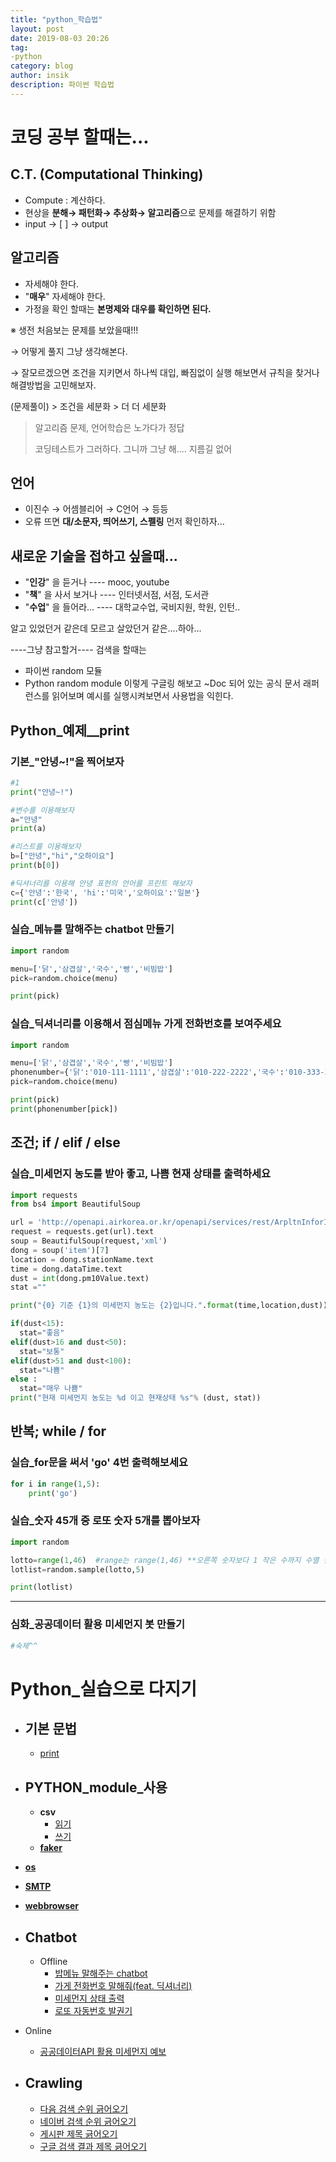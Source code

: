 ```yaml
---
title: "python_학습법"
layout: post
date: 2019-08-03 20:26
tag:
-python
category: blog
author: insik
description: 파이썬 학습법
---
```


# 코딩 공부 할때는...

## C.T. (Computational Thinking)

- Compute : 계산하다.
- 현상을 **분해→ 패턴화→ 추상화→ 알고리즘**으로 문제를 해결하기 위함
- input → [  ] → output

[deepmind 단백질 접기 올림픽]: http://www.ibric.org/myboard/read.php?id=300218&amp;amp;Board=news	"문제해결 대표 예시"



## 알고리즘

- 자세해야 한다.
- "**매우**" 자세해야 한다.
- 가정을 확인 할때는 **본명제와 대우를 확인하면 된다.**



※ 생전 처음보는 문제를 보았을때!!!

→ 어떻게 풀지 그냥 생각해본다.

→ 잘모르겠으면 조건을 지키면서 하나씩 대입, 빠짐없이 실행 해보면서 규칙을 찾거나 해결방법을 고민해보자.

(문제풀이) > 조건을 세분화 > 더 더 세분화





> 알고리즘 문제, 언어학습은 노가다가 정답
>
> 코딩테스트가 그러하다. 그니까 그냥 해.... 지름길 없어



## 언어

- 이진수 → 어셈블리어 → C언어 → 등등
- 오류 뜨면 **대/소문자, 띄어쓰기, 스펠링**  먼저 확인하자...



## 새로운 기술을 접하고 싶을때...

- "**인강**"  을 듣거나     ---- mooc, youtube
- "**책**" 을 사서 보거나 ---- 인터넷서점, 서점, 도서관
- "**수업**" 을 들어라...   ---- 대학교수업, 국비지원, 학원, 인턴..



알고 있었던거 같은데 모르고 살았던거 같은....하아...



----그냥 참고할거----
검색을 할때는

- 파이썬 random 모듈
- Python random module
  이렇게 구글링 해보고 ~Doc 되어 있는 공식 문서 래퍼런스를 읽어보며 예시를 실행시켜보면서 사용법을 익힌다.

[^YOLO]: 딥러닝 API
[^요즘 기업전략을 확인하고 싶다면]: 4차 산업혁명 참여 기업 전략 검색 ㄱㄱ



## Python_예제__print

### 기본_"안녕~!"을 찍어보자

```python
#1
print("안녕~!")

#변수를 이용해보자
a="안녕"
print(a)

#리스트를 이용해보자
b=["안녕","hi","오하이요"]
print(b[0])

#딕셔너리를 이용해 안녕 표현의 언어를 프린트 해보자
c={'안녕':'한국', 'hi':'미국','오하이요':'일본'}
print(c['안녕'])
```



### 실습_메뉴를 말해주는 chatbot 만들기

```python
import random

menu=['닭','삼겹살','국수','빵','비빔밥']
pick=random.choice(menu)

print(pick)
```



### 실습_딕셔너리를 이용해서 점심메뉴 가게 전화번호를 보여주세요

```python
import random

menu=['닭','삼겹살','국수','빵','비빔밥']
phonenumber={'닭':'010-111-1111','삼겹살':'010-222-2222','국수':'010-333-3333','빵':'010-444-4444','비빔밥':'010-555-5555'}
pick=random.choice(menu)

print(pick)
print(phonenumber[pick])
```







## 조건; if / elif / else

### 실습_미세먼지 농도를 받아 좋고, 나쁨 현재 상태를 출력하세요

```python
import requests
from bs4 import BeautifulSoup

url = 'http://openapi.airkorea.or.kr/openapi/services/rest/ArpltnInforInqireSvc/getCtprvnRltmMesureDnsty?serviceKey=' + key + '&numOfRows=10&pageSize=10&pageNo=1&startPage=1&sidoName=%EA%B4%91%EC%A3%BC&ver=1.3'
request = requests.get(url).text
soup = BeautifulSoup(request,'xml')
dong = soup('item')[7]
location = dong.stationName.text
time = dong.dataTime.text
dust = int(dong.pm10Value.text)
stat =""

print("{0} 기준 {1}의 미세먼지 농도는 {2}입니다.".format(time,location,dust))

if(dust<15):
  stat="좋음"
elif(dust>16 and dust<50):
  stat="보통"
elif(dust>51 and dust<100):
  stat="나쁨"
else :
  stat="매우 나쁨"
print("현재 미세먼지 농도는 %d 이고 현재상태 %s"% (dust, stat))
```







## 반복; while / for

### 실습_for문을 써서 'go' 4번 출력해보세요

```python
for i in range(1,5):
    print('go')
```



### 실습_숫자 45개 중 로또 숫자 5개를 뽑아보자

```python
import random

lotto=range(1,46)  #range는 range(1,46) **오른쪽 숫자보다 1 작은 수까지 수열 결과 보여준다.**
lotlist=random.sample(lotto,5)

print(lotlist)
```





------

### 심화_공공데이터 활용 미세먼지 봇 만들기

```python
#숙제^^
```



[^공공데이터포털]: 기타 공공데이터를 받을 수 있는 사이트
[^requests]: 데이터 받는 파이썬 모듈
[^BeautifulSoup]: parser 모듈 함수 크롤링 할때 좋음
[^자소설닷컴]: IBM personal Insight









# Python_실습으로 다지기



- ## 기본 문법

  - [print](example/PYTHON_print.py)





- ## PYTHON_module_사용

  - **csv**
    - [읽기](example/module_os_01.py)
    - [쓰기](example/module_Faker.py)
  - [**faker**](example/module_Faker.py)



- [**os**](example/module_os_01.py)



- [**SMTP**](example/module_SMTP_01.py)



- [**webbrowser**](example/module_webbrowser_01.py)



- ## Chatbot

  - Offline
    - [밥메뉴 말해주는 chatbot](example/offline_chatbot_01.py)
    - [가게 전화번호 말해줘(feat. 딕셔너리)](example/offline_chatbot_02.py)
    - [미세먼지 상태 출력](example/offline_chatbot_03.py)
    - [로또 자동번호 발권기](example/offline_chatbot_04.py)



- Online
  - [공공데이터API 활용 미세먼지 예보](example/online_chatbot_01.py)





- ## Crawling

  - [다음 검색 순위 긁어오기](example/crawling_01.py)
  - [네이버 검색 순위 긁어오기](example/crawling_02.py)
  - [게시판 제목 긁어오기](example/crawling_03.py)
  - [구글 검색 결과 제목 긁어오기](example/crawling_04.py)